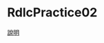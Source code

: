 # RdlcPractice02

[說明](https://github.com/ragnakuei/Notes/blob/AddNotes/DotNet/ReportViewer/%E7%94%A2%E7%94%9F%E5%A4%9A%E5%80%8B%20Excel%20Sheet%20%E7%9A%84%E6%96%B9%E5%BC%8F.md)
